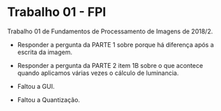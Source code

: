 # Trabalho 01 - FPI
Trabalho 01 de Fundamentos de Processamento de Imagens de 2018/2.

* Responder a pergunta da PARTE 1 sobre porque há diferença após a escrita da imagem.
* Responder a pergunta da PARTE 2 item 1B sobre o que acontece quando aplicamos várias vezes o cálculo de luminancia.

* Faltou a GUI.
* Faltou a Quantização.

